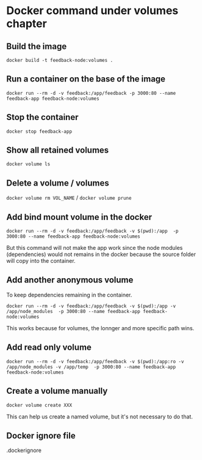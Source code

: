 # Docker command under volumes chapter

## Build the image

`docker build -t feedback-node:volumes .`

## Run a container on the base of the image

`docker run --rm -d -v feedback:/app/feedback -p 3000:80 --name feedback-app feedback-node:volumes`

## Stop the container

`docker stop feedback-app`

## Show all retained volumes

`docker volume ls`

## Delete a volume / volumes

`docker volume rm VOL_NAME` / `docker volume prune`

## Add bind mount volume in the docker

`docker run --rm -d -v feedback:/app/feedback -v $(pwd):/app  -p 3000:80 --name feedback-app feedback-node:volumes`

But this command will not make the app work since the node modules (dependencies) would not remains in the docker because the source folder will copy into the container.

## Add another anonymous volume

To keep dependencies remaining in the container.

`docker run --rm -d -v feedback:/app/feedback -v $(pwd):/app -v /app/node_modules  -p 3000:80 --name feedback-app feedback-node:volumes`

This works because for volumes, the lonnger and more specific path wins.

## Add read only volume

`docker run --rm -d -v feedback:/app/feedback -v $(pwd):/app:ro -v /app/node_modules -v /app/temp  -p 3000:80 --name feedback-app feedback-node:volumes`

## Create a volume manually

`docker volume create XXX`

This can help us create a named volume, but it's not necessary to do that.

## Docker ignore file

.dockerignore
